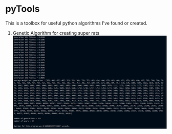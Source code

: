# pyTools
This is a toolbox for useful python algorithms I've found or created.

1. Genetic Algorithm for creating super rats
![Alt text](/Pictures/GeneticAlgorithm32Years.png?raw=true "GeneticAlgorithm")

